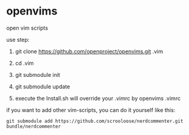 openvims
========
open vim scripts

use step:

1.    git clone https://github.com/openproject/openvims.git .vim

2.    cd .vim

3.    git submodule init

4.    git submodule update

5. execute the Install.sh will override your .vimrc by openvims .vimrc

if you want to add other vim-scripts, you can do it yourself like this:

    git submodule add https://github.com/scrooloose/nerdcommenter.git bundle/nerdcommenter
